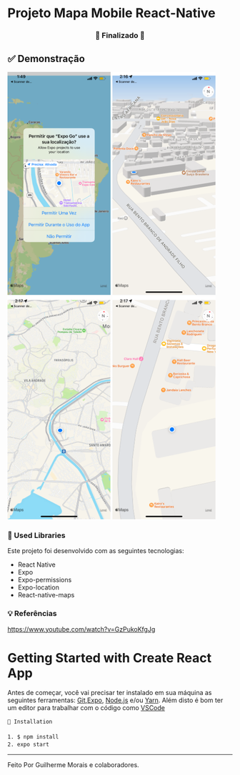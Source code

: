 # Projeto Mapa Mobile React-Native

<h3 align="center"> 
🚧  Finalizado  🚧
</h3>

## ✅ Demonstração

<div display='flex'>
  <img src="https://github.com/guigams/Maps-Mobile/blob/main/imagesmap/permission.png" height="500" />
  <img src="https://github.com/guigams/Maps-Mobile/blob/main/imagesmap/map1.png" height="500" />
  <img src="https://github.com/guigams/Maps-Mobile/blob/main/imagesmap/map2.png" height="500" />
  <img src="https://github.com/guigams/Maps-Mobile/blob/main/imagesmap/map3.png" height="500" />
</div>

### 🚀 Used Libraries

Este projeto foi desenvolvido com as seguintes tecnologias:

- React Native
- Expo
- Expo-permissions
- Expo-location
- React-native-maps

### 💡 Referências
https://www.youtube.com/watch?v=GzPukoKfgJg

# Getting Started with Create React App

Antes de começar, você vai precisar ter instalado em sua máquina as seguintes ferramentas:
[Git](https://git-scm.com),[Expo](https://expo.dev/), [Node.js](https://nodejs.org/en/) e/ou [Yarn](https://yarnpkg.com/). 
Além disto é bom ter um editor para trabalhar com o código como [VSCode](https://code.visualstudio.com/)

```bash
📗 Installation

1. $ npm install
2. expo start
```

<hr/>

Feito Por Guilherme Morais e colaboradores.
